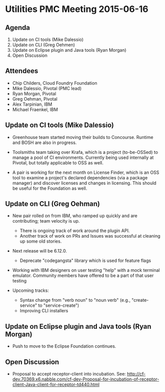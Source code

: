 # Utilities PMC Meeting 2015-06-16

## Agenda

1. Update on CI tools (Mike Dalessio)
2. Update on CLI (Greg Oehmen)
3. Update on Eclipse plugin and Java tools (Ryan Morgan)
4. Open Discussion


## Attendees

* Chip Childers, Cloud Foundry Foundation
* Mike Dalessio, Pivotal (PMC lead)
* Ryan Morgan, Pivotal
* Greg Oehman, Pivotal
* Alex Tarpinian, IBM
* Michael Fraenkel, IBM


## Update on CI tools (Mike Dalessio)

- Greenhouse team started moving their builds to Concourse. Runtime
  and BOSH are also in progress.

- Toolsmiths team taking over Krafa, which is a project (to-be-OSSed)
  to manage a pool of CI environments. Currently being used internally
  at Pivotal, but totally applicable to OSS as well.

- A pair is working for the next month on License Finder, which is an
  OSS tool to examine a project's declared dependencies (via a package
  manager) and discover licenses and changes in licensing. This should
  be useful for the Foundation as well.


## Update on CLI (Greg Oehman)

- New pair rolled on from IBM, who ramped up quickly and are contributing; team velocity is up.
  - There is ongoing track of work around the plugin API.
  - Another track of work on PRs and Issues was successful at cleaning up some old stories.

- Next release will be 6.12.0.
  - Deprecate "codegangsta" library which is used for feature flags

- Working with IBM designers on user testing "help" with a mock
  terminal emulator. Community members have offered to be a part of
  that user testing

- Upcoming tracks:
  - Syntax change from "verb noun" to "noun verb" (e.g., "create-service" to "service-create")
  - Improving CLI installers


## Update on Eclipse plugin and Java tools (Ryan Morgan)

* Push to move to the Eclipse Foundation continues.


## Open Discussion

* Proposal to accept receptor-client into incubation.  See: http://cf-dev.70369.x6.nabble.com/cf-dev-Proposal-for-incubation-of-receptor-client-Java-client-for-receptor-td440.html
